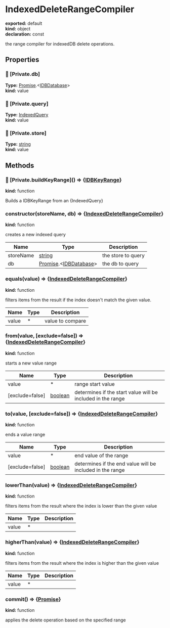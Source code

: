 # IndexedDeleteRangeCompiler      
  
**exported:** default      
**kind:** object      
**declaration:** const      
  
the range compiler for indexedDB delete operations.      
## Properties      
  
### 🚫 \[Private.db\]        
  
**Type:** [Promise](https://developer.mozilla.org/en-US/docs/Web/JavaScript/Reference/Global_Objects/Promise).&lt;[IDBDatabase](https://developer.mozilla.org/en-US/docs/Web/API/IDBDatabase)&gt;        
**kind:** value        
  
  
  
  
### 🚫 \[Private.query\]        
  
**Type:** [IndexedQuery](./Module:-IndexedDB::IndexedQueryCompiler#indexedquery)        
**kind:** value        
  
  
  
  
### 🚫 \[Private.store\]        
  
**Type:** [string](https://developer.mozilla.org/en-US/docs/Web/JavaScript/Reference/Global_Objects/String)        
**kind:** value        
  
  
  
  
## Methods      
  
### 🚫 \[Private.buildKeyRange\]() => {[IDBKeyRange](https://developer.mozilla.org/en-US/docs/Web/API/IDBKeyRange)}        
  
**kind:** function        
  
Builds a IDBKeyRange from an {IndexedQuery}        
  
  
  
### constructor(storeName, db) => {[IndexedDeleteRangeCompiler](./Module:-IndexedDB::IndexedDeleteRangeCompiler#indexeddeleterangecompiler)}        
  
**kind:** function        
  
creates a new indexed query        
  
| Name | Type | Description |          
|------|------|-------------|          
| storeName | [string](https://developer.mozilla.org/en-US/docs/Web/JavaScript/Reference/Global_Objects/String) | the store to query |          
| db | [Promise](https://developer.mozilla.org/en-US/docs/Web/JavaScript/Reference/Global_Objects/Promise).&lt;[IDBDatabase](https://developer.mozilla.org/en-US/docs/Web/API/IDBDatabase)&gt; |   the db to query |\n        
  
  
### equals(value) => {[IndexedDeleteRangeCompiler](./Module:-IndexedDB::IndexedDeleteRangeCompiler#indexeddeleterangecompiler)}        
  
**kind:** function        
  
filters items from the result if the index doesn't match the given value.        
  
| Name | Type | Description |          
|------|------|-------------|          
| value | * | value to compare |\n        
  
  
### from(value, [exclude=false]) => {[IndexedDeleteRangeCompiler](./Module:-IndexedDB::IndexedDeleteRangeCompiler#indexeddeleterangecompiler)}        
  
**kind:** function        
  
starts a new value range        
  
| Name | Type | Description |          
|------|------|-------------|          
| value | * |                 range start value |          
| [exclude=false] | [boolean](https://developer.mozilla.org/en-US/docs/Web/JavaScript/Reference/Global_Objects/Boolean) | determines if the start value will be included in the range |\n        
  
  
### to(value, [exclude=false]) => {[IndexedDeleteRangeCompiler](./Module:-IndexedDB::IndexedDeleteRangeCompiler#indexeddeleterangecompiler)}        
  
**kind:** function        
  
ends a value range        
  
| Name | Type | Description |          
|------|------|-------------|          
| value | * |                 end value of the range |          
| [exclude=false] | [boolean](https://developer.mozilla.org/en-US/docs/Web/JavaScript/Reference/Global_Objects/Boolean) | determines if the end value will be included in the range |\n        
  
  
### lowerThan(value) => {[IndexedDeleteRangeCompiler](./Module:-IndexedDB::IndexedDeleteRangeCompiler#indexeddeleterangecompiler)}        
  
**kind:** function        
  
filters items from the result where the index is lower than the given value        
  
| Name | Type | Description |          
|------|------|-------------|          
| value | * |   |\n        
  
  
### higherThan(value) => {[IndexedDeleteRangeCompiler](./Module:-IndexedDB::IndexedDeleteRangeCompiler#indexeddeleterangecompiler)}        
  
**kind:** function        
  
filters items from the result where the index is higher than the given value        
  
| Name | Type | Description |          
|------|------|-------------|          
| value | * |   |\n        
  
  
### commit() => {[Promise](https://developer.mozilla.org/en-US/docs/Web/JavaScript/Reference/Global_Objects/Promise)}        
  
**kind:** function        
  
applies the delete operation based on the specified range        
  
  
  
